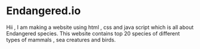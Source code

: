 # Endangered.io
Hii , I am making a website using html , css and java script  which is all about Endangered species. This website contains top 20 species of different types of mammals , sea creatures and birds.
